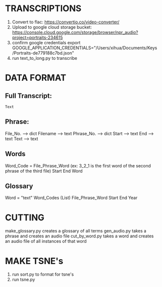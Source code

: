 # TRANSCRIPTIONS

1. Convert to flac: https://convertio.co/video-converter/
2. Upload to google cloud storage bucket: https://console.cloud.google.com/storage/browser/npr_audio?project=portraits-234615
3. confirm google credentials
export GOOGLE_APPLICATION_CREDENTIALS="/Users/xihua/Documents/Keys/Portraits-de779188c7bd.json"
4. run text_to_long.py to transcribe

# DATA FORMAT

## Full Transcript:
	Text

## Phrase:
File_No. --> dict
	Filename --> text
	Phrase_No. --> dict
		Start --> text
		End --> text
		Text --> text

## Words
Word_Code = File_Phrase_Word (ex: 3_2_1 is the first word of the second phrase of the third file)
	Start
	End
	Word

## Glossary
Word = "text"
	Word_Codes (List)
	 	File_Phrase_Word
		Start
		End
		Year

# CUTTING

make_glossary.py creates a glossary of all terms
gen_audio.py takes a phrase and creates an audio file
cut_by_word.py takes a word and creates an audio file of all instances of that word

# MAKE TSNE's

1. run sort.py to format for tsne's
2. run tsne.py



